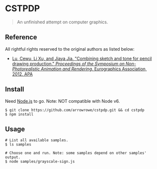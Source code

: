 # CSTPDP

> An unfinished attempt on computer graphics.

## Reference

All rightful rights reserved to the original authors as listed below:

- [Lu, Cewu, Li Xu, and Jiaya Jia. "Combining sketch and tone for pencil drawing production." _Proceedings of the Symposium on Non-Photorealistic Animation and Rendering_. Eurographics Association, 2012.
APA](http://www.cse.cuhk.edu.hk/~leojia/projects/pencilsketch/pencil_drawing.htm)

## Install

Need [Node.js](https://nodejs.org/) to go. Note: NOT compatible with Node v6.

```
$ git clone https://github.com/arrowrowe/cstpdp.git && cd cstpdp
$ npm install
```

## Usage

```
# List all available samples.
$ ls samples

# Choose one and run. Note: some samples depend on other samples' output.
$ node samples/grayscale-sign.js
```
